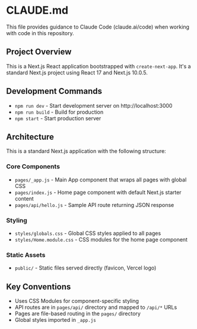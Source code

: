 # CLAUDE.md

This file provides guidance to Claude Code (claude.ai/code) when working with code in this repository.

## Project Overview

This is a Next.js React application bootstrapped with `create-next-app`. It's a standard Next.js project using React 17 and Next.js 10.0.5.

## Development Commands

- `npm run dev` - Start development server on http://localhost:3000
- `npm run build` - Build for production
- `npm start` - Start production server

## Architecture

This is a standard Next.js application with the following structure:

### Core Components
- `pages/_app.js` - Main App component that wraps all pages with global CSS
- `pages/index.js` - Home page component with default Next.js starter content
- `pages/api/hello.js` - Sample API route returning JSON response

### Styling
- `styles/globals.css` - Global CSS styles applied to all pages
- `styles/Home.module.css` - CSS modules for the home page component

### Static Assets
- `public/` - Static files served directly (favicon, Vercel logo)

## Key Conventions

- Uses CSS Modules for component-specific styling
- API routes are in `pages/api/` directory and mapped to `/api/*` URLs
- Pages are file-based routing in the `pages/` directory
- Global styles imported in `_app.js`